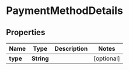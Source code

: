

# PaymentMethodDetails


## Properties

| Name | Type | Description | Notes |
|------------ | ------------- | ------------- | -------------|
|**type** | **String** |  |  [optional] |



